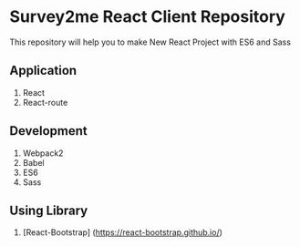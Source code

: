 # Survey2me React Client Repository
This repository will help you to make New React Project with ES6 and Sass 

## Application
1. React
2. React-route

## Development
1. Webpack2
2. Babel
3. ES6
4. Sass

## Using Library
1. [React-Bootstrap] (https://react-bootstrap.github.io/)
